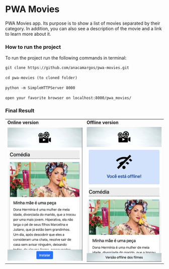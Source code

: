 # PWA Movies
PWA Movies app. Its purpose is to show a list of movies separated by their category.  In addition, you can also see a description of the movie and a link to learn more about it.

### How to run the project

To run the project run the following commands in terminal:

`````
git clone https://github.com/anacamargos/pwa-movies.git

cd pwa-movies (to cloned folder)

python -m SimpleHTTPServer 8000

open your favorite browser on localhost:8000/pwa_movies/
`````

### Final Result

<table>
  <tr>
    <td><b>Online version</b></td>
     <td><b>Offline version</b></td>
  </tr>
  <tr>
    <td><img src="images/online.png" alt="drawing" width="300"/></td>
    <td><img src="images/offline.png" alt="drawing" width="300"/></td>
  </tr>
 </table>
